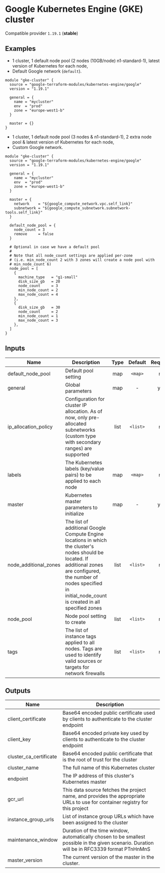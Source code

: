 # Google Kubernetes Engine (GKE) cluster

Compatible provider `1.19.1` (**stable**)

## Examples

* 1 cluster, 1 default node pool (2 nodes (10GB/node) n1-standard-1), latest version of Kubernetes for each node,
* Default Google network (`default`).

```hcl
module "gke-cluster" {
  source = "google-terraform-modules/kubernetes-engine/google"
  version = "1.19.1"

  general = {
    name = "mycluster"
    env  = "prod"
    zone = "europe-west1-b"
  }

  master = {}
}
```

* 1 cluster, 1 default node pool (3 nodes & n1-standard-1), 2 extra node pool & latest version of Kubernetes for each node,
* Custom Google network.

```hcl
module "gke-cluster" {
  source = "google-terraform-modules/kubernetes-engine/google"
  version = "1.19.1"

  general = {
    name = "mycluster"
    env  = "prod"
    zone = "europe-west1-b"
  }

  master = {
    network    = "${google_compute_network.vpc.self_link}"
    subnetwork = "${google_compute_subnetwork.subnetwork-tools.self_link}"
  }

  default_node_pool = {
    node_count = 3
    remove     = false
  }

  # Optional in case we have a default pool
  #
  # Note that all node_count settings are applied per-zone
  # (i.e. min_node_count 2 with 3 zones will create a node pool with 
  #	min_node_count 6)
  node_pool = [
    {
      machine_type   = "g1-small"
      disk_size_gb   = 20
      node_count     = 3
      min_node_count = 2
      max_node_count = 4
    },
    {
      disk_size_gb   = 30
      node_count     = 2
      min_node_count = 1
      max_node_count = 3
    },
  ]
}
```


## Inputs

| Name | Description | Type | Default | Required |
|------|-------------|:----:|:-----:|:-----:|
| default_node_pool | Default pool setting | map | `<map>` | no |
| general | Global parameters | map | - | yes |
| ip_allocation_policy | Configuration for cluster IP allocation. As of now, only pre-allocated subnetworks (custom type with secondary ranges) are supported | list | `<list>` | no |
| labels | The Kubernetes labels (key/value pairs) to be applied to each node | map | `<map>` | no |
| master | Kubernetes master parameters to initialize | map | - | yes |
| node_additional_zones | The list of additional Google Compute Engine locations in which the cluster's nodes should be located. If additional zones are configured, the number of nodes specified in initial_node_count is created in all specified zones | list | `<list>` | no |
| node_pool | Node pool setting to create | list | `<list>` | no |
| tags | The list of instance tags applied to all nodes. Tags are used to identify valid sources or targets for network firewalls | list | `<list>` | no |


## Outputs

| Name | Description |
|------|-------------|
| client_certificate | Base64 encoded public certificate used by clients to authenticate to the cluster endpoint |
| client_key | Base64 encoded private key used by clients to authenticate to the cluster endpoint |
| cluster_ca_certificate | Base64 encoded public certificate that is the root of trust for the cluster |
| cluster_name | The full name of this Kubernetes cluster |
| endpoint | The IP address of this cluster's Kubernetes master |
| gcr_url | This data source fetches the project name, and provides the appropriate URLs to use for container registry for this project |
| instance_group_urls | List of instance group URLs which have been assigned to the cluster |
| maintenance_window | Duration of the time window, automatically chosen to be smallest possible in the given scenario. Duration will be in RFC3339 format PTnHnMnS |
| master_version | The current version of the master in the cluster. |
